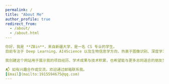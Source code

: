 ```yaml
---
permalink: /
title: "About Me"
author_profile: true
redirect_from:
  - /about/
  - /about.html
​---

你好，我是 **ZBin**，来自新疆大学，是一名 CS 专业的学生。  
目前专注于 Deep Learning、AI4Science 以及生物信息学方向，热衷于图像识别、深度学习与项目实践。

我创建这个网站用于展示我的项目经历、学术成果与技术积累，也希望能与更多志同道合的朋友交流学习。

📬 如有兴趣合作或交流，欢迎通过邮箱联系我。  
[Email](mailto:1915594675@qq.com)
---
```

